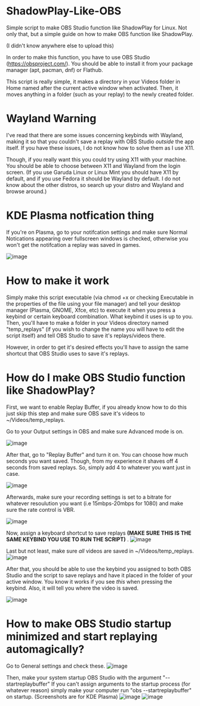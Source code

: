 # ShadowPlay-Like-OBS
Simple script to make OBS Studio function like ShadowPlay for Linux. Not only that, but a simple guide on how to make OBS function like ShadowPlay.

(I didn't know anywhere else to upload this)

In order to make this function, you have to use OBS Studio (https://obsproject.com/). You should be able to install it from your package manager (apt, pacman, dnf) or Flathub.

This script is really simple, it makes a directory in your Videos folder in Home named after the current active window when activated. Then, it moves anything in a folder (such as your replay) to the newly created folder.

# Wayland Warning
I've read that there are some issues concerning keybinds with Wayland, making it so that you couldn't save a replay with OBS Studio _outside_ the app itself. If you have these issues, I do not know how to solve them as I use X11.

Though, if you really want this you could try using X11 with your machine. You should be able to choose between X11 and Wayland from the login screen. (If you use Garuda Linux or Linux Mint you should have X11 by default, and if you use Fedora it should be Wayland by default. I do not know about the other distros, so search up your distro and Wayland and browse around.)

# KDE Plasma notfication thing
If you're on Plasma, go to your notifcation settings and make sure Normal Notications appearing over fullscreen windows is checked, otherwise you won't get the notifcation a replay was saved in games.

![image](https://github.com/subnoticus/ShadowPlay-Like-Linux-Script/assets/106459385/4cbfed71-ec83-454a-ab2f-018db0293a59)

# How to make it work
Simply make this script executable (via chmod +x or checking Executable in the properties of the file using your file manager) and tell your desktop manager (Plasma, GNOME, Xfce, etc) to execute it when you press a keybind or certain keyboard combination. What keybind it uses is up to you. Then, you'll have to make a folder in your Videos directory named "temp_replays" (if you wish to change the name you will have to edit the script itself) and tell OBS Studio to save it's replays/videos there.

However, in order to get it's desired effects you'll have to assign the same shortcut that OBS Studio uses to save it's replays.

# How do I make OBS Studio function like ShadowPlay?

First, we want to enable Replay Buffer, if you already know how to do this just skip this step and make sure OBS save it's videos to ~/Videos/temp_replays.

Go to your Output settings in OBS and make sure Advanced mode is on.

![image](https://github.com/subnoticus/ShadowPlay-Like-Linux-Script/assets/106459385/1a8db897-0d82-4d07-ac11-84b773d538cf)

After that, go to "Replay Buffer" and turn it on. You can choose how much seconds you want saved. Though, from my experience it shaves off 4 seconds from saved replays. So, simply add 4 to whatever you want just in case.

![image](https://github.com/subnoticus/ShadowPlay-Like-Linux-Script/assets/106459385/ec1c24c4-1cad-4acc-80ad-253941b8c375)

Afterwards, make sure your recording settings is set to a bitrate for whatever resoulution you want (i.e 15mbps-20mbps for 1080) and make sure the rate control is VBR.

![image](https://github.com/subnoticus/ShadowPlay-Like-Linux-Script/assets/106459385/170e7606-a384-410f-85c8-327d66078dd1)

Now, assign a keyboard shortcut to save replays **(MAKE SURE THIS IS THE SAME KEYBIND YOU USE TO RUN THE SCRIPT)** . 
![image](https://github.com/subnoticus/ShadowPlay-Like-Linux-Script/assets/106459385/47c8400e-a05a-4247-9a2c-db638b56b047)

Last but not least, make sure _all_ videos are saved in ~/Videos/temp_replays. 
![image](https://github.com/subnoticus/ShadowPlay-Like-Linux-Script/assets/106459385/e57a0264-8a2c-4fa9-8a66-ec583c20c1e3)

After that, you should be able to use the keybind you assigned to both OBS Studio and the script to save replays and have it placed in the folder of your active window. You know it works if you see _this_ when pressing the keybind. Also, it will tell you where the video is saved.

![image](https://github.com/subnoticus/ShadowPlay-Like-Linux-Script/assets/106459385/c0c9681b-79ff-48b2-ac44-b364cee3f467)

# How to make OBS Studio startup minimized and start replaying automagically?

Go to General settings and check these.
![image](https://github.com/subnoticus/ShadowPlay-Like-Linux-Script/assets/106459385/b16189e5-5df6-40fa-bdee-d00ddb97fa51)

Then, make your system startup OBS Studio with the argument "--startreplaybuffer"
If you can't assign arguments to the startup process (for whatever reason) simply make your computer run "obs --startreplaybuffer" on startup. (Screenshots are for KDE Plasma)
![image](https://github.com/subnoticus/ShadowPlay-Like-Linux-Script/assets/106459385/7cb35848-dd07-4492-a459-ad32b2c3b2ce)
![image](https://github.com/subnoticus/ShadowPlay-Like-Linux-Script/assets/106459385/c0715ea3-cef7-4254-a44f-38e48d3c7501)
